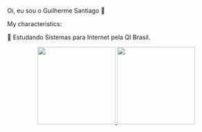 Oi, eu sou o Guilherme Santiago 👋

My characteristics:

📖 Estudando Sistemas para Internet pela QI Brasil.

<div align="center">
  <a href="https://github.com/guizeraSK">
  <img height="180em" src="https://github-readme-stats.vercel.app/api?username=guizeraSK&show_icons=true&theme=dracula&include_all_commits=true&count_private=true"/>
  <img height="180em" src="https://github-readme-stats.vercel.app/api/top-langs/?username=guizeraSK&layout=compact&langs_count=7&theme=dracula"/>
</div>
